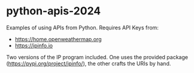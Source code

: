 # python-apis-2024

Examples of using APIs from Python. Requires API Keys from:

* https://home.openweathermap.org
* https://ipinfo.io

Two versions of the IP program included. One uses the provided package (https://pypi.org/project/ipinfo/), the other crafts the URIs by hand.
